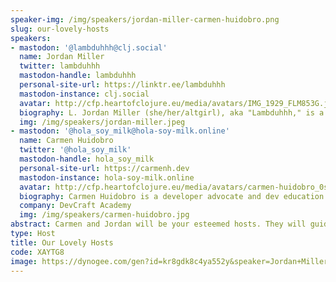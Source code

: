 ```yaml
---
speaker-img: /img/speakers/jordan-miller-carmen-huidobro.png
slug: our-lovely-hosts
speakers:
- mastodon: '@lambduhhh@clj.social'
  name: Jordan Miller
  twitter: lambduhhh
  mastodon-handle: lambduhhh
  personal-site-url: https://linktr.ee/lambduhhh
  mastodon-instance: clj.social
  avatar: http://cfp.heartofclojure.eu/media/avatars/IMG_1929_FLM853G.jpeg
  biography: L. Jordan Miller (she/her/altgirl), aka "Lambduhhh," is a powerful punch of positivity, curiosity and creative energy. Besides being a whole vibe she’s a Staff Software Engineer at Nubank, Datomic Developer Advocate and producer//host of Lost In Lambduhhs podcast. Passionate about people, programming and pedagogy she’s a conference speaker, host, organizer, and reviewer for events such as Heart of Clojure, StrangeLoop, Re:clojure, and Clojure Conj. Motivated by the extraordinary transformations gained through her own self directed learning journey, she’s most proud of the positive impacts she’s made co-founding the learning and mentorship group Clojure Camp. Based in St. Pete, FL she enjoys quad skating, dancing with fire and contributing to experiential arts and music events (particularly electronic music productions) through her aerial and cirque performance company, Spinscript Synergies.
  img: /img/speakers/jordan-miller.jpeg
- mastodon: '@hola_soy_milk@hola-soy-milk.online'
  name: Carmen Huidobro
  twitter: '@hola_soy_milk'
  mastodon-handle: hola_soy_milk
  personal-site-url: https://carmenh.dev
  mastodon-instance: hola-soy-milk.online
  avatar: http://cfp.heartofclojure.eu/media/avatars/carmen-huidobro_0sL04NN.jpg
  biography: Carmen Huidobro is a developer advocate and dev education enthusiast. She thrives on lifting others up in their tech careers and loves a good CSS challenge. Always excited to talk about teaching tech, especialmente en Español, oder auf Deutsch.
  company: DevCraft Academy
  img: /img/speakers/carmen-huidobro.jpg
abstract: Carmen and Jordan will be your esteemed hosts. They will guide you through your Heart of Clojure journey, warm up the crowd, and make sure speakers get the introduction they deserve.
type: Host
title: Our Lovely Hosts
code: XAYTG8
image: https://dynogee.com/gen?id=kr8gdk8c4ya552y&speaker=Jordan+Miller%2C+Carmen+Huidobro+%28DevCraft+Academy%29&title=Our+Lovely+Hosts&type=Host&img=https%3A//2024.heartofclojure.eu/img/speakers/jordan-miller-carmen-huidobro.png%3Fv%3D1721225782297
---
```

